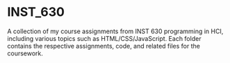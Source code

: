 # INST_630
A collection of my course assignments from INST 630 programming in HCI, including various topics such as HTML/CSS/JavaScript. Each folder contains the respective assignments, code, and related files for the coursework.
